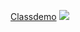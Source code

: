 [Classdemo](https://kon245.github.io/1101-classdemo-409630901/)
![](https://i.imgur.com/ldR59HE.png)